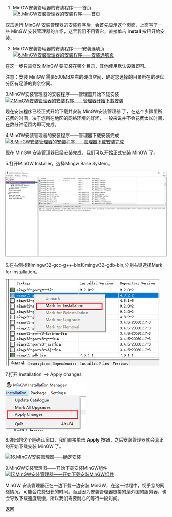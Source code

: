 1. MinGW安装管理器的安装程序——首页
	[![5.MinGW安装管理器的安装程序——首页](https://imgconvert.csdnimg.cn/aHR0cDovL2ltZy5yc3JlbGFuZC5uZXQvMzQ0LzM0NF81LnBuZw?x-oss-process=image/format,png)](http://img.rsreland.net/344/344_5.png)

双击运行 MinGW 安装管理器的安装程序后，会首先显示这个页面，上面写了一些 MinGW 安装管理器的介绍，这里我们不用管它，直接单击 **Install** 按钮开始安装。

2. MinGW安装管理器的安装程序——安装选项页
	[![6.MinGW安装管理器的安装程序——安装选项页](https://imgconvert.csdnimg.cn/aHR0cDovL2ltZy5yc3JlbGFuZC5uZXQvMzQ0LzM0NF82LnBuZw?x-oss-process=image/format,png)](http://img.rsreland.net/344/344_6.png)

在这一步只需修改 MinGW 要安装在哪个目录，其他使用默认设置即可。

注意：安装 MinGW 需要500MB左右的硬盘空间，确定您选择的目录所在的硬盘分区有足够的剩余空间。

3.MinGW安装管理器的安装程序——管理器开始下载安装
[![7.MinGW安装管理器的安装程序——管理器开始下载安装](https://imgconvert.csdnimg.cn/aHR0cDovL2ltZy5yc3JlbGFuZC5uZXQvMzQ0LzM0NF83LnBuZw?x-oss-process=image/format,png)](http://img.rsreland.net/344/344_7.png)

现在安装程序已经正式开始下载并安装 MinGW安装管理器 了，在这个步骤里所花费的时间，决于您所在地区的网络环境的好坏，一般来说并不会花费太长时间，在数分钟范围内即可完成。

4.MinGW安装管理器的安装程序——管理器下载安装完成
[![8.MinGW安装管理器的安装程序——管理器下载安装完成](https://imgconvert.csdnimg.cn/aHR0cDovL2ltZy5yc3JlbGFuZC5uZXQvMzQ0LzM0NF84LnBuZw?x-oss-process=image/format,png)](http://img.rsreland.net/344/344_8.png)

现在 MinGW 安装管理器已经安装完成，我们可以开始正式安装 MinGW 了。

5.打开MinGW Installer，选择Mingw Base System。

![](https://raw.githubusercontent.com/BenjiaH/cloudimg/master/data/20200830214951.png)

6.在右侧找到mingw32-gcc-g++-bin和mingw32-gdb-bin,分别右键选择Mark for installation。

![](https://raw.githubusercontent.com/BenjiaH/cloudimg/master/data/20200830215324.png)

7.打开 Installation --> Apply changes

![](https://raw.githubusercontent.com/BenjiaH/cloudimg/master/data/20200830215426.png)

8.弹出的这个是确认窗口，我们直接单击 **Apply** 按钮，之后安装管理器就会真正的开始下载安装 MinGW 了。

[![16.MinGW安装管理器——确定安装](https://imgconvert.csdnimg.cn/aHR0cDovL2ltZy5yc3JlbGFuZC5uZXQvMzQ0LzM0NF8xNi5wbmc?x-oss-process=image/format,png)](http://img.rsreland.net/344/344_16.png)

9.MinGW安装管理器——开始下载安装MinGW组件
[![17.MinGW安装管理器——开始下载安装MinGW组件](https://imgconvert.csdnimg.cn/aHR0cDovL2ltZy5yc3JlbGFuZC5uZXQvMzQ0LzM0NF8xNy5wbmc?x-oss-process=image/format,png)](http://img.rsreland.net/344/344_17.png)

MinGW 安装管理器正在一边下载一边安装 MinGW，在这一过程中，视乎您的网络情况，可能会花费很长的时间。而且因为安装管理器链接的是外国的服务器，也会导致下载速度缓慢，所以我们需要耐心的等待一段时间。

[返回](README.md)